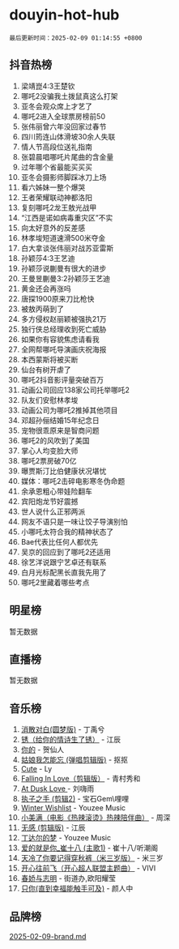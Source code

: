 # douyin-hot-hub

`最后更新时间：2025-02-09 01:14:55 +0800`

## 抖音热榜

1. 梁靖崑4:3王楚钦
1. 哪吒2没骗我土拨鼠真这么打架
1. 亚冬会观众席上才艺了
1. 哪吒2进入全球票房榜前50
1. 张伟丽曾六年没回家过春节
1. 四川筠连山体滑坡30余人失联
1. 情人节高段位送礼指南
1. 张碧晨唱哪吒片尾曲的含金量
1. 过年哪个省最能买买买
1. 亚冬会摄影师脚踩冰刀上场
1. 看六姊妹一整个爆哭
1. 王者荣耀联动神都洛阳
1. 复刻哪吒2龙王敖光战甲
1. “江西是诺如病毒重灾区”不实
1. 向太好意外的反差感
1. 林孝埈短道速滑500米夺金
1. 白大拿谈张伟丽对战苏亚雷斯
1. 孙颖莎4:3王艺迪
1. 孙颖莎说蒯曼有很大的进步
1. 王曼昱蒯曼3:2孙颖莎王艺迪
1. 黄金还会再涨吗
1. 唐探1900原来刀比枪快
1. 被敖丙萌到了
1. 多方侵权赵丽颖被强执21万
1. 独行侠总经理收到死亡威胁
1. 如果你有容貌焦虑请看我
1. 全网帮哪吒导演画庆祝海报
1. 本西蒙斯将被买断
1. 仙台有树开虐了
1. 哪吒2抖音影评量突破百万
1. 动画公司回应138家公司托举哪吒2
1. 队友们安慰林孝埈
1. 动画公司为哪吒2推掉其他项目
1. 邓超孙俪结婚15年纪念日
1. 宠物很乖原来是智商问题
1. 哪吒2的风吹到了美国
1. 掌心人均变脸大师
1. 哪吒2票房破70亿
1. 曝贾斯汀比伯健康状况堪忧
1. 媒体：哪吒2击碎电影寒冬伪命题
1. 余承恩粗心带娃险翻车
1. 宾阳炮龙节好震撼
1. 世人说什么正邪两派
1. 网友不语只是一味让饺子导演别怕
1. 小哪吒太符合我的精神状态了
1. Bae代表比任何人都优先
1. 吴京的回应到了哪吒2还适用
1. 徐艺洋说跟宁艺卓还有联系
1. 白月光标配黑长直我先用了
1. 哪吒2里藏着哪些考点

## 明星榜

暂无数据

## 直播榜

暂无数据

## 音乐榜

1. [消散对白(圆梦版)](https://sf5-hl-cdn-tos.douyinstatic.com/obj/tos-cn-ve-2774/og4jB5I5IizzoZVAAAzWgBMAsMDWoArfwBOiFs) - 丁禹兮
1. [锈（给你的情诗生了锈）](https://sf5-hl-cdn-tos.douyinstatic.com/obj/tos-cn-ve-2774/o8a1PBtVqIYbPEGK6e5A4egedVMdm3fCIz6bbE) - 江辰
1. [你的](https://sf5-hl-cdn-tos.douyinstatic.com/obj/tos-cn-ve-2774/oYuIeKf42jB7sEV6B2upMdpYAgfrQWj0FeRegh) - 贺仙人
1. [姑娘我怎能忘 (弹唱剪辑版)](https://sf5-hl-cdn-tos.douyinstatic.com/obj/tos-cn-ve-2774/okamwrBGEMz6illuEofAsMV4yzF5tVWbBiA5AI) - 抠抠
1. [Cute](https://sf5-hl-cdn-tos.douyinstatic.com/obj/tos-cn-ve-2774/o4IbIzHWKAAB4wsS5qMBRiiAlEBGTpQRNfFvuo) - Ly
1. [Falling In Love（剪辑版）](https://sf5-hl-cdn-tos.douyinstatic.com/obj/tos-cn-ve-2774/o8ajpA8zzgBPahbBIO8AcKGBLJezFCRd1wfP9f) - 青村秀和
1. [ At Dusk  Love ](https://sf5-hl-cdn-tos.douyinstatic.com/obj/tos-cn-ve-2774/o8CrpCf5CaYgI4ZrtQgMQAFEfuGqNnRSDQAPBc) - 刘嗨雨
1. [执子之手 (剪辑2)](https://sf5-hl-cdn-tos.douyinstatic.com/obj/tos-cn-ve-2774/oUoZLQjCc31XzqsBnBQUNgeKtYPBcgbFDwtfcu) - 宝石Gem\哩哩
1. [Winter Wishlist](https://sf5-hl-cdn-tos.douyinstatic.com/obj/tos-cn-ve-2774/oIIgUOeamCFCVAzxN6MFRLIBlLGpUqQxeeHrLE) - Youzee Music
1. [小美满（电影《热辣滚烫》热辣陪伴曲）](https://sf5-hl-cdn-tos.douyinstatic.com/obj/tos-cn-ve-2774/o0GAn2lSgfZIDUgtevCGDQYnFg4CwnrBaxbTZL) - 周深
1. [无感 (剪辑版)](https://sf5-hl-cdn-tos.douyinstatic.com/obj/tos-cn-ve-2774/o0eIsUzJBDlQaQFC5OFlgbMEZC1TFYBftOBn6p) - 江辰
1. [丁达尔的梦](https://sf5-hl-cdn-tos.douyinstatic.com/obj/tos-cn-ve-2774/oMU3WirUZBVQkAC9ccG5P2IQirziZM2RTInUY) - Youzee Music
1. [爱的就是你_崔十八 (主歌1)](https://sf5-hl-cdn-tos.douyinstatic.com/obj/tos-cn-ve-2774/oI5BO5DhFZ6UTcNCnZaOCBLtZ7WIMQGfgnXf5E) - 崔十八/听潮阁
1. [天冷了你要记得穿秋裤（米三岁版）](https://sf5-hl-cdn-tos.douyinstatic.com/obj/tos-cn-ve-2774/oQlIwVIDWiZ6BQilAorS7MA0AgCkQDvcZAdm1) - 米三岁
1. [开心往前飞（开心超人联盟主题曲）](https://sf6-cdn-tos.douyinstatic.com/obj/tos-cn-ve-2774/9d8fb7c82cf1421fb93a9fe925275e0a) - VIVI
1. [春娇与志明](https://sf5-hl-cdn-tos.douyinstatic.com/obj/tos-cn-ve-2774/e530d8fceb7044b39707d7f9ff54add1) - 街道办,欧阳耀莹
1. [只你(直到幸福能触手可及)](https://sf5-hl-cdn-tos.douyinstatic.com/obj/tos-cn-ve-2774/o0lBkRDzFTeaVSUz3ZZSCBVtZ5DIMQGfgmEAuE) - 颜人中

## 品牌榜

[2025-02-09-brand.md](2025-02-09-brand.md)
